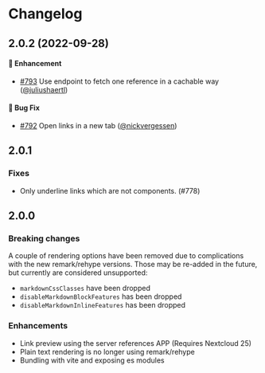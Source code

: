 # Changelog

## 2.0.2 (2022-09-28)

#### :rocket: Enhancement
* [#793](https://github.com/nextcloud/vue-richtext/pull/793) Use endpoint to fetch one reference in a cachable way ([@juliushaertl](https://github.com/juliushaertl))

#### :bug: Bug Fix
* [#792](https://github.com/nextcloud/vue-richtext/pull/792) Open links in a new tab ([@nickvergessen](https://github.com/nickvergessen))

## 2.0.1

### Fixes

- Only underline links which are not components. (#778)

## 2.0.0

### Breaking changes

A couple of rendering options have been removed due to complications with the
new remark/rehype versions. Those may be re-added in the future, but currently
are considered unsupported:

- `markdownCssClasses` have been dropped
- `disableMarkdownBlockFeatures` has been dropped
- `disableMarkdownInlineFeatures` has been dropped

### Enhancements

- Link preview using the server references APP (Requires Nextcloud 25)
- Plain text rendering is no longer using remark/rehype
- Bundling with vite and exposing es modules

